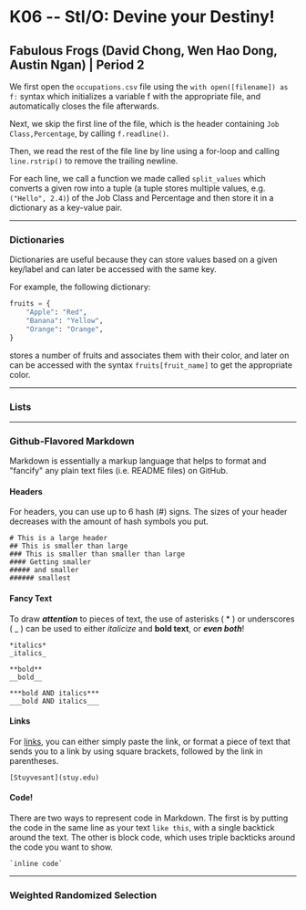 # K06 -- StI/O: Devine your Destiny!
## Fabulous Frogs (David Chong, Wen Hao Dong, Austin Ngan) | Period 2

We first open the `occupations.csv` file using the `with open([filename]) as f:`
syntax which initializes a variable f with the appropriate file, and
automatically closes the file afterwards.

Next, we skip the first line of the file, which is the header containing
`Job Class,Percentage`, by calling `f.readline()`.

Then, we read the rest of the file line by line using a for-loop and calling
`line.rstrip()` to remove the trailing newline.

For each line, we call a function we made called `split_values` which converts
a given row into a tuple (a tuple stores multiple values, e.g. `("Hello", 2.4)`)
of the Job Class and Percentage and then store it in a dictionary as a key-value
pair.

---

### Dictionaries

Dictionaries are useful because they can store values based on a given key/label
and can later be accessed with the same key.

For example, the following dictionary:
```python
fruits = {
    "Apple": "Red",
    "Banana": "Yellow",
    "Orange": "Orange",
}
```
stores a number of fruits and associates them with their color, and later on
can be accessed with the syntax `fruits[fruit_name]` to get the appropriate
color.

---

### Lists



---

### Github-Flavored Markdown

Markdown is essentially a markup language that helps to format and "fancify" any plain text files (i.e. README files) on GitHub.

#### Headers

For headers, you can use up to 6 hash (#) signs. The sizes of your header decreases with the amount of hash symbols you put.
```
# This is a large header
## This is smaller than large
### This is smaller than smaller than large
#### Getting smaller
##### and smaller
###### smallest
```

#### Fancy Text

To draw ***attention*** to pieces of text, the use of asterisks ( * ) or underscores ( _ )  can be used to either *italicize* and **bold text**, or ***even both***!

```
*italics*
_italics_

**bold**
__bold__

***bold AND italics***
___bold AND italics___
```

#### Links

For [links](https://www.stuycs.org/), you can either simply paste the link, or format a piece of text that sends you to a link by using square brackets, followed by the link in parentheses.

```
[Stuyvesant](stuy.edu)
```

#### Code!

There are two ways to represent code in Markdown. The first is by putting the code in the same line as your text `like this`, with a single backtick around the text. The other is block code, which uses triple backticks around the code you want to show.

```
`inline code`
```

---

### Weighted Randomized Selection


